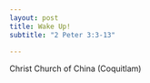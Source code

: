 ```yaml
---
layout: post
title: Wake Up!
subtitle: "2 Peter 3:3-13"

---
```


Christ Church of China (Coquitlam)
